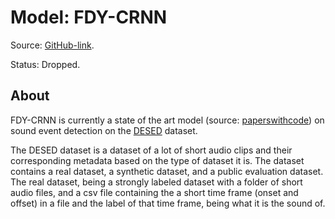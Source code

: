 # Model: FDY-CRNN

Source: [GitHub-link](https://github.com/frednam93/FDY-SED).

Status: Dropped.

## About

FDY-CRNN is currently a state of the art model (source: [paperswithcode](https://paperswithcode.com/task/sound-event-detection)) on sound event detection on the [DESED](https://github.com/turpaultn/DESED) dataset. 

The DESED dataset is a dataset of a lot of short audio clips and their corresponding metadata based on the type of dataset it is. The dataset contains a real dataset, a synthetic dataset, and a public evaluation dataset. The real dataset, being a strongly labeled dataset with a folder of short audio files, and a csv file containing the a short time frame (onset and offset) in a file and the label of that time frame, being what it is the sound of.  
